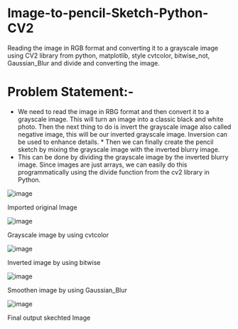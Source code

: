 # Image-to-pencil-Sketch-Python-CV2

Reading the image in RGB format and converting it to a grayscale image using CV2 library from python, matplotlib, style cvtcolor, bitwise_not, Gaussian_Blur and divide and converting the image.
# Problem Statement:-
* We need to read the image in RBG format and then convert it to a grayscale image. This will turn an image into a classic black and white photo.
Then the next thing to do is invert the grayscale image also called negative image, this will be our inverted grayscale image. Inversion can be used to enhance details. * Then we can finally create the pencil sketch by mixing the grayscale image with the inverted blurry image.
* This can be done by dividing the grayscale image by the inverted blurry image. Since images are just arrays, we can easily do this programmatically using the divide function from the cv2 library in Python.

![image](https://user-images.githubusercontent.com/112110549/192283663-6051f8d8-c5c7-463f-94e7-2f3dd224deb8.png)

Imported original Image

![image](https://user-images.githubusercontent.com/112110549/192283851-35b3c883-2261-4ed7-a1dd-f6d677a617a9.png)

Grayscale image by using cvtcolor

![image](https://user-images.githubusercontent.com/112110549/192284042-373a9c7d-a552-4aab-83e8-5fb9e325d563.png)

Inverted image by using bitwise

![image](https://user-images.githubusercontent.com/112110549/192284183-a511b5e5-aabb-47bd-b809-2581bbbc681b.png)

Smoothen image by using Gaussian_Blur

![image](https://user-images.githubusercontent.com/112110549/192284338-943e90cf-3043-4115-95ea-0c82f392d45e.png)

Final output skechted Image
